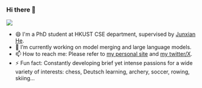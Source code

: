 ### Hi there 👋

<!--
**jinghan23/jinghan23** is a ✨ _special_ ✨ repository because its `README.md` (this file) appears on your GitHub profile.

Here are some ideas to get you started:

- 🔭 I’m currently working on ...
- 🌱 I’m currently learning ...
- 👯 I’m looking to collaborate on ...
- 🤔 I’m looking for help with ...
- 💬 Ask me about ...
- 📫 How to reach me: ...
- 😄 Pronouns: ...
- ⚡ Fun fact: ...
-->

![](https://komarev.com/ghpvc/?username=jinghan23&color=ff69b4&label=Visitors&base=23)

- 😄 I'm a PhD student at HKUST CSE department, supervised by [Junxian He](https://jxhe.github.io/). 
- 🔭 I’m currently working on model merging and large language models. 
- 📫 How to reach me: Please refer to [my personal site](http://jinghan23.github.io) and [my twitter/X](https://twitter.com/jinghan23).
- ⚡ Fun fact: Constantly developing brief yet intense passions for a wide variety of interests: chess, Deutsch learning, archery, soccer, rowing, skiing...
